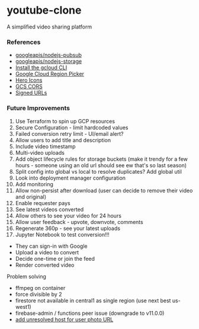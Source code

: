 # youtube-clone
A simplified video sharing platform

### References
- [googleapis/nodejs-pubsub](https://github.com/googleapis/nodejs-pubsub)
- [googleapis/nodejs-storage](https://github.com/googleapis/nodejs-storage)
- [Install the gcloud CLI](https://cloud.google.com/sdk/docs/install)
- [Google Cloud Region Picker](https://cloud.withgoogle.com/region-picker)
- [Hero Icons](https://heroicons.com/micro)
- [GCS CORS](https://cloud.google.com/storage/docs/using-cors#command-line)
- [Signed URLs](https://cloud.google.com/storage/docs/access-control/signed-urls)

### Future Improvements
1. Use Terraform to spin up GCP resources
1. Secure Configuration - limit hardcoded values
1. Failed conversion retry limit - UI/email alert?
1. Allow users to add title and description
1. Include video timestamp
1. Multi-video uploads
1. Add object lifecycle rules for storage buckets (make it trendy for a few hours - someone using an old url should see ew that's so last season)
1. Split config into global vs local to resolve duplicates? Add global util
1. Look into deployment manager configuration
1. Add monitoring
1. Allow non-persist after download (user can decide to remove their video and original)
1. Enable requester pays
1. See latest videos converted
1. Allow others to see your video for 24 hours
1. Allow user feedback - upvote, downvote, comments
1. Regenerate 360p - see your latest uploads
1. Jupyter Notebook to test conversion!!!
- They can sign-in with Google
- Upload a video to convert
- Decide one-time or join the feed
- Render converted video


Problem solving
- ffmpeg on container
- force divisible by 2
- firestore not available in central1 as single region (use next best us-west1)
- firebase-admin / functions peer issue (downgrade to v11.0.0)
- [add unresolved host for user photo URL](https://nextjs.org/docs/messages/next-image-unconfigured-host)